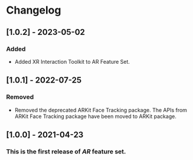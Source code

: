 # Changelog

## [1.0.2] - 2023-05-02

### Added
- Added XR Interaction Toolkit to AR Feature Set.

## [1.0.1] - 2022-07-25

### Removed

- Removed the deprecated ARKit Face Tracking package. The APIs from ARKit Face Tracking package have been moved to ARKit package.

## [1.0.0] - 2021-04-23
### This is the first release of *AR* feature set.

